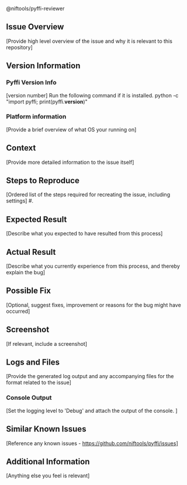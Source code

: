 @niftools/pyffi-reviewer 

## Issue Overview 
[Provide high level overview of the issue and why it is relevant to this repository]

## Version Information
### Pyffi Version Info
[version number]
Run the following command if it is installed.
python -c "import pyffi; print(pyffi.__version__)"

### Platform information
[Provide a brief overview of what OS your running on]

## Context
[Provide more detailed information to the issue itself]

## Steps to Reproduce
[Ordered list of the steps required for recreating the issue, including settings]
 #. 

## Expected Result
[Describe what you expected to have resulted from this process]

## Actual Result
[Describe what you currently experience from this process, and thereby explain the bug]

## Possible Fix
[Optional, suggest fixes, improvement or reasons for the bug might have occurred]

## Screenshot
[If relevant, include a screenshot]

## Logs and Files
[Provide the generated log output and any accompanying files for the format related to the issue]

### Console Output
[Set the logging level to 'Debug' and attach the output of the console. ]

## Similar Known Issues
[Reference any known issues - https://github.com/niftools/pyffi/issues]

## Additional Information
[Anything else you feel is relevant]







